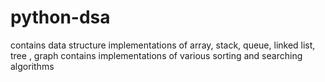 # python-dsa
contains data structure implementations of array, stack, queue, linked list, tree , graph
contains implementations of various sorting and searching algorithms
